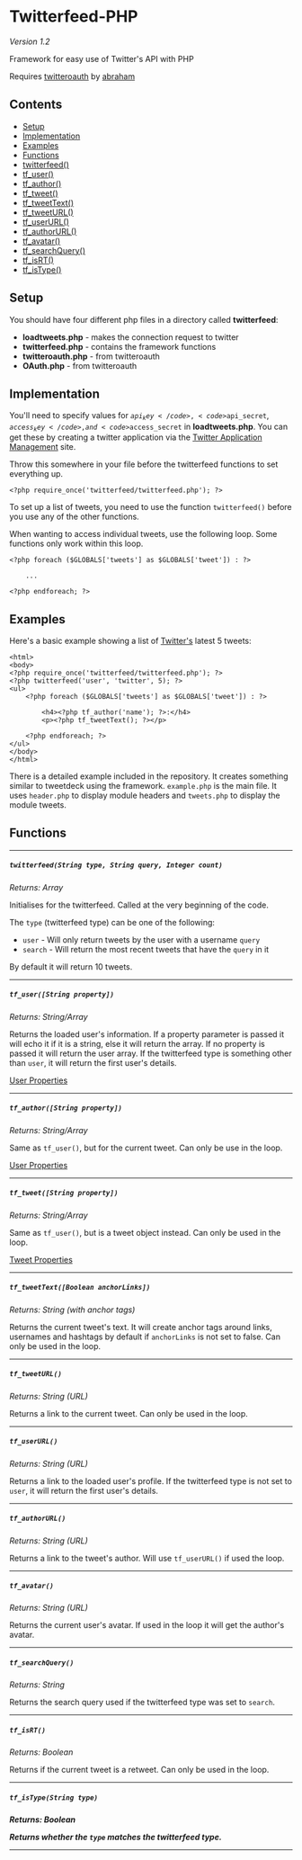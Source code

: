 Twitterfeed-PHP
===============
*Version 1.2*

Framework for easy use of Twitter's API with PHP

Requires [twitteroauth](https://github.com/abraham/twitteroauth) by [abraham](https://github.com/abraham)

Contents
-----
- [Setup](#setup)
- [Implementation](#implementation)
- [Examples](#examples)
- [Functions](#functions)
 - [twitterfeed()](#twitterfeedstring-type-string-query-integer-count)
 - [tf_user()](#tf_userstring-property)
 - [tf_author()](#tf_authorstring-property)
 - [tf_tweet()](#tf_tweetstring-property)
 - [tf_tweetText()](#tf_tweettextboolean-anchorlinks)
 - [tf_tweetURL()](#tf_tweeturl)
 - [tf_userURL()](#tf_userurl)
 - [tf_authorURL()](#tf_authorurl)
 - [tf_avatar()](#tf_avatar)
 - [tf_searchQuery()](#tf_avatar)
 - [tf_isRT()](#tf_isrt)
 - [tf_isType()](#tf_istypestring-type)

Setup
-----
You should have four different php files in a directory called **twitterfeed**:
- **loadtweets.php** - makes the connection request to twitter
- **twitterfeed.php** - contains the framework functions
- **twitteroauth.php** - from twitteroauth
- **OAuth.php** - from twitteroauth
 
Implementation
--------------

You'll need to specify values for <code>$api_key</code>, <code>$api_secret</code>, <code>$access_key</code>, and <code>$access_secret</code> in **loadtweets.php**. You can get these by creating a twitter application via the [Twitter Application Management](https://apps.twitter.com/) site.
 
Throw this somewhere in your file before the twitterfeed functions to set everything up.

    <?php require_once('twitterfeed/twitterfeed.php'); ?>
    
To set up a list of tweets, you need to use the function <code>twitterfeed()</code> before you use any of the other functions.
	
When wanting to access individual tweets, use the following loop. Some functions only work within this loop.

    <?php foreach ($GLOBALS['tweets'] as $GLOBALS['tweet']) : ?>

	    ...

	<?php endforeach; ?>
	
Examples
--------

Here's a basic example showing a list of [Twitter's](http://twitter.com/twitter) latest 5 tweets:

	<html>
	<body>
	<?php require_once('twitterfeed/twitterfeed.php'); ?>
	<?php twitterfeed('user', 'twitter', 5); ?>
	<ul>
		<?php foreach ($GLOBALS['tweets'] as $GLOBALS['tweet']) : ?>
		
			<h4><?php tf_author('name'); ?>:</h4>
			<p><?php tf_tweetText(); ?></p>
		
		<?php endforeach; ?>
	</ul>
	</body>
	</html>

There is a detailed example included in the repository. It creates something similar to tweetdeck using the framework. <code>example.php</code> is the main file. It uses <code>header.php</code> to display module headers and <code>tweets.php</code> to display the module tweets.

Functions
---------

* * *

<h5><code>twitterfeed(String type, String query, Integer count)</code></h5>

*Returns: Array*

Initialises for the twitterfeed. Called at the very beginning of the code.

The <code>type</code> (twitterfeed type) can be one of the following:
- <code>user</code> - Will only return tweets by the user with a username <code>query</code> 
- <code>search</code> - Will return the most recent tweets that have the <code>query</code> in it

By default it will return 10 tweets.

* * *

<h5><code>tf_user([String property])</code></h5>

*Returns: String/Array*

Returns the loaded user's information. If a property parameter is passed it will echo it if it is a string, else it will return the array. If no property is passed it will return the user array. If the twitterfeed type is something other than <code>user</code>, it will return the first user's details.

[User Properties](https://dev.twitter.com/docs/platform-objects/users)

* * *

<h5><code>tf_author([String property])</code></h5>

*Returns: String/Array*

Same as <code>tf_user()</code>, but for the current tweet. Can only be use in the loop.

[User Properties](https://dev.twitter.com/docs/platform-objects/users)

* * *

<h5><code>tf_tweet([String property])</code></h5>

*Returns: String/Array*

Same as <code>tf_user()</code>, but is a tweet object instead. Can only be used in the loop.

[Tweet Properties](https://dev.twitter.com/docs/platform-objects/tweets)

* * *

<h5><code>tf_tweetText([Boolean anchorLinks])</code></h5>

*Returns: String (with anchor tags)*

Returns the current tweet's text. It will create anchor tags around links, usernames and hashtags by default if <code>anchorLinks</code> is not set to false. Can only be used in the loop.

* * *

<h5><code>tf_tweetURL()</code></h5>

*Returns: String (URL)*

Returns a link to the current tweet. Can only be used in the loop.

* * *

<h5><code>tf_userURL()</code></h5>

*Returns: String (URL)*

Returns a link to the loaded user's profile. If the twitterfeed type is not set to <code>user</code>, it will return the first user's details.

* * *

<h5><code>tf_authorURL()</code></h5>

*Returns: String (URL)*

Returns a link to the tweet's author. Will use <code>tf_userURL()</code> if used the loop.

* * *

<h5><code>tf_avatar()</code></h5>

*Returns: String (URL)*

Returns the current user's avatar. If used in the loop it will get the author's avatar.

* * *

<h5><code>tf_searchQuery()</code></h5>

*Returns: String*

Returns the search query used if the twitterfeed type was set to <code>search</code>.

* * *

<h5><code>tf_isRT()</code></h5>

*Returns: Boolean*

Returns if the current tweet is a retweet. Can only be used in the loop.

* * *

<h5><code>tf_isType(String type)</code><h5>

*Returns: Boolean*

Returns whether the <code>type</code> matches the twitterfeed type.

* * *
